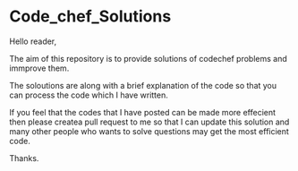 # Code_chef_Solutions

Hello reader,

The aim of this repository is to provide solutions of codechef problems and immprove them.

The soloutions are along with a brief explanation of the code so that you can process the code which I have written.

If you feel that the codes that I have posted can be made more effecient then please createa pull request to me so that I can update this solution 
and many other people who wants to solve questions may get the most efficient code.

Thanks.
